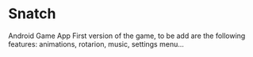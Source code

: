 # Snatch
Android Game App 
First version of the game, to be add are the following features: animations, rotarion, music, settings menu...
